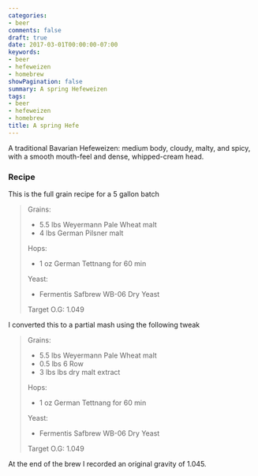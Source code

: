 ```yaml
---
categories:
- beer
comments: false
draft: true
date: 2017-03-01T00:00:00-07:00
keywords:
- beer
- hefeweizen
- homebrew
showPagination: false
summary: A spring Hefeweizen
tags:
- beer
- hefeweizen
- homebrew
title: A spring Hefe
---
```


A traditional Bavarian Hefeweizen: medium body, cloudy, malty, and spicy,
with a smooth mouth-feel and dense, whipped-cream head.

<!--more-->

### Recipe
This is the full grain recipe for a 5 gallon batch

> Grains:
> - 5.5 lbs Weyermann Pale Wheat malt
> - 4 lbs German Pilsner malt
>
> Hops:
> - 1 oz German Tettnang for 60 min
>
> Yeast:
> - Fermentis Safbrew WB-06 Dry Yeast
>
> Target O.G: 1.049

I converted this to a partial mash using the following tweak

> Grains:
> - 5.5 lbs Weyermann Pale Wheat malt
> - 0.5 lbs 6 Row
> - 3 lbs lbs dry malt extract
>
> Hops:
> - 1 oz German Tettnang for 60 min
>
> Yeast:
> - Fermentis Safbrew WB-06 Dry Yeast
>
> Target O.G: 1.049

At the end of the brew I recorded an original gravity of 1.045.
